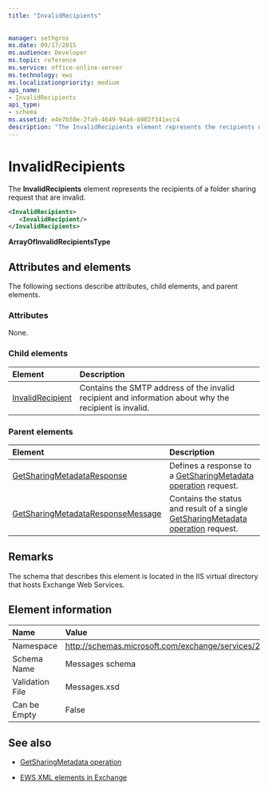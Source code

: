 ```yaml
---
title: "InvalidRecipients"
 
 
manager: sethgros
ms.date: 09/17/2015
ms.audience: Developer
ms.topic: reference
ms.service: office-online-server
ms.technology: ews
ms.localizationpriority: medium
api_name:
- InvalidRecipients
api_type:
- schema
ms.assetid: e4e7b50e-2fa9-4649-94a6-6002f341ecc4
description: "The InvalidRecipients element represents the recipients of a folder sharing request that are invalid."
---
```


# InvalidRecipients

The **InvalidRecipients** element represents the recipients of a folder sharing request that are invalid. 
  
```XML
<InvalidRecipients>
   <InvalidRecipient/>
</InvalidRecipients>
```

 **ArrayOfInvalidRecipientsType**
## Attributes and elements

The following sections describe attributes, child elements, and parent elements.
  
### Attributes

None.
  
### Child elements

|**Element**|**Description**|
|:-----|:-----|
|[InvalidRecipient](invalidrecipient.md) <br/> |Contains the SMTP address of the invalid recipient and information about why the recipient is invalid.  <br/> |
   
### Parent elements

|**Element**|**Description**|
|:-----|:-----|
|[GetSharingMetadataResponse](getsharingmetadataresponse.md) <br/> |Defines a response to a [GetSharingMetadata operation](getsharingmetadata-operation.md) request.  <br/> |
|[GetSharingMetadataResponseMessage](getsharingmetadataresponsemessage.md) <br/> |Contains the status and result of a single [GetSharingMetadata operation](getsharingmetadata-operation.md) request.  <br/> |
   
## Remarks

The schema that describes this element is located in the IIS virtual directory that hosts Exchange Web Services.
  
## Element information

|**Name**|**Value**|
|:-----|:-----|
|Namespace  <br/> |http://schemas.microsoft.com/exchange/services/2006/messages  <br/> |
|Schema Name  <br/> |Messages schema  <br/> |
|Validation File  <br/> |Messages.xsd  <br/> |
|Can be Empty  <br/> |False  <br/> |
   
## See also

- [GetSharingMetadata operation](getsharingmetadata-operation.md)

- [EWS XML elements in Exchange](ews-xml-elements-in-exchange.md)
